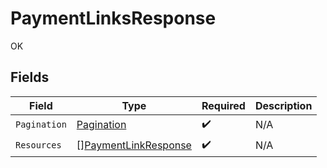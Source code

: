 # PaymentLinksResponse

OK


## Fields

| Field                                                               | Type                                                                | Required                                                            | Description                                                         |
| ------------------------------------------------------------------- | ------------------------------------------------------------------- | ------------------------------------------------------------------- | ------------------------------------------------------------------- |
| `Pagination`                                                        | [Pagination](../../models/shared/pagination.md)                     | :heavy_check_mark:                                                  | N/A                                                                 |
| `Resources`                                                         | [][PaymentLinkResponse](../../models/shared/paymentlinkresponse.md) | :heavy_check_mark:                                                  | N/A                                                                 |